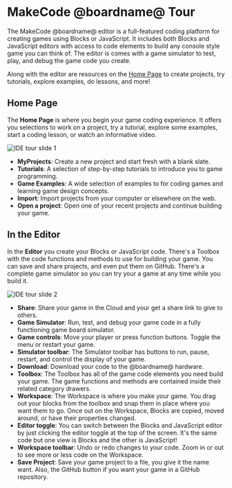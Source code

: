 # MakeCode @boardname@ Tour

The MakeCode @boardname@ editor is a full-featured coding platform for creating games using Blocks or JavaScript. It includes both Blocks and JavaScript editors with access to code elements to build any console style game you can think of. The editor is comes with a game simulator to test, play, and debug the game code you create.

Along with the editor are resources on the [Home Page](@homeurl@) to create projects, try tutorials, explore examples, do lessons, and more!

## Home Page

The **Home Page** is where you begin your game coding experience. It offers you selections to work on a project, try a tutorial, explore some examples, start a coding lesson, or watch an informative video.

![IDE tour slide 1](/static/ide-tour/ide-tour1.png)

* **MyProjects**: Create a new project and start fresh with a blank slate.
* **Tutorials**: A selection of step-by-step tutorials to introduce you to game programming.
* **Game Examples**: A wide selection of examples to for coding games and learning game design concepts.
* **Import**: Import projects from your computer or elsewhere on the web.
* **Open a project**: Open one of your recent projects and continue building your game.

## In the Editor

In the **Editor** you create your Blocks or JavaScript code. There's a Toolbox with the code functions and methods to use for building your game. You can save and share projects, and even put them on GitHub. There's a complete game simulator so you can try your a game at any time while you build it.

![IDE tour slide 2](/static/ide-tour/ide-tour2.png)

* **Share**: Share your game in the Cloud and your get a share link to give to others.
* **Game Simulator**: Run, test, and debug your game code in a fully functioning game board simulator.
* **Game controls**: Move your player or press function buttons. Toggle the menu or restart your game.
* **Simulator toolbar**: The Simulator toolbar has buttons to run, pause, restart, and control the display of your game. 
* **Download**: Download your code to the @boardname@ hardware.
* **Toolbox**: The Toolbox has all of the game code elements you need build your game. The game functions and methods are contained inside their related category drawers.
* **Workspace**: The Workspace is where you make your game. You drag out your blocks from the toolbox and snap them in place where you want them to go. Once out on the Workspace, Blocks are copied, moved around, or have their properties changed.
* **Editor toggle**: You can switch between the Blocks and JavaScript editor by just clicking the editor toggle at the top of the screen. It's the same code but one view is Blocks and the other is JavaScript!
* **Workspace toolbar**: Undo or redo changes to your code. Zoom in or out to see more or less code on the Workspace.
* **Save Project**: Save your game project to a file, you give it the name want. Also, the GitHub button if you want your game in a GitHub repository.
